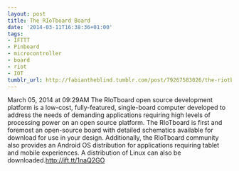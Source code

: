 ```yaml
---
layout: post
title: The RIoTboard Board
date: '2014-03-11T16:38:36+01:00'
tags:
- IFTTT
- Pinboard
- microcontroller
- board
- riot
- IOT
tumblr_url: http://fabiantheblind.tumblr.com/post/79267583026/the-riotboard-board
---
```

March 05, 2014 at 09:29AM
The RIoTboard open source development platform is a low-cost, fully-featured, single-board computer developed to address the needs of demanding applications requiring high levels of processing power on an open source platform. The RIoTboard is first and foremost an open-source board with detailed schematics available for download for use in your design. Additionally, the RIoTboard community also provides an Android OS distribution for applications requiring tablet and mobile experiences. A distribution of Linux can also be downloaded.http://ift.tt/1naQ2GO
